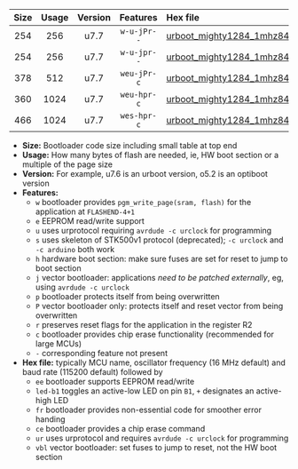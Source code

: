|Size|Usage|Version|Features|Hex file|
|:-:|:-:|:-:|:-:|:--|
|254|256|u7.7|`w-u-jPr--`|[urboot_mighty1284_1mhz8432_57600bps_led+b7_ur_vbl.hex](https://raw.githubusercontent.com/stefanrueger/urboot.hex/main/boards/mighty1284/fcpu_1mhz8432/57600_bps/urboot_mighty1284_1mhz8432_57600bps_led+b7_ur_vbl.hex)|
|254|256|u7.7|`w-u-jpr--`|[urboot_mighty1284_1mhz8432_57600bps_led+b7_fr_ur_vbl.hex](https://raw.githubusercontent.com/stefanrueger/urboot.hex/main/boards/mighty1284/fcpu_1mhz8432/57600_bps/urboot_mighty1284_1mhz8432_57600bps_led+b7_fr_ur_vbl.hex)|
|378|512|u7.7|`weu-jPr-c`|[urboot_mighty1284_1mhz8432_57600bps_ee_led+b7_fr_ce_ur_vbl.hex](https://raw.githubusercontent.com/stefanrueger/urboot.hex/main/boards/mighty1284/fcpu_1mhz8432/57600_bps/urboot_mighty1284_1mhz8432_57600bps_ee_led+b7_fr_ce_ur_vbl.hex)|
|360|1024|u7.7|`weu-hpr-c`|[urboot_mighty1284_1mhz8432_57600bps_ee_led+b7_fr_ce_ur.hex](https://raw.githubusercontent.com/stefanrueger/urboot.hex/main/boards/mighty1284/fcpu_1mhz8432/57600_bps/urboot_mighty1284_1mhz8432_57600bps_ee_led+b7_fr_ce_ur.hex)|
|466|1024|u7.7|`wes-hpr-c`|[urboot_mighty1284_1mhz8432_57600bps_ee_led+b7_fr_ce.hex](https://raw.githubusercontent.com/stefanrueger/urboot.hex/main/boards/mighty1284/fcpu_1mhz8432/57600_bps/urboot_mighty1284_1mhz8432_57600bps_ee_led+b7_fr_ce.hex)|

- **Size:** Bootloader code size including small table at top end
- **Usage:** How many bytes of flash are needed, ie, HW boot section or a multiple of the page size
- **Version:** For example, u7.6 is an urboot version, o5.2 is an optiboot version
- **Features:**
  + `w` bootloader provides `pgm_write_page(sram, flash)` for the application at `FLASHEND-4+1`
  + `e` EEPROM read/write support
  + `u` uses urprotocol requiring `avrdude -c urclock` for programming
  + `s` uses skeleton of STK500v1 protocol (deprecated); `-c urclock` and `-c arduino` both work
  + `h` hardware boot section: make sure fuses are set for reset to jump to boot section
  + `j` vector bootloader: applications *need to be patched externally*, eg, using `avrdude -c urclock`
  + `p` bootloader protects itself from being overwritten
  + `P` vector bootloader only: protects itself and reset vector from being overwritten
  + `r` preserves reset flags for the application in the register R2
  + `c` bootloader provides chip erase functionality (recommended for large MCUs)
  + `-` corresponding feature not present
- **Hex file:** typically MCU name, oscillator frequency (16 MHz default) and baud rate (115200 default) followed by
  + `ee` bootloader supports EEPROM read/write
  + `led-b1` toggles an active-low LED on pin `B1`, `+` designates an active-high LED
  + `fr` bootloader provides non-essential code for smoother error handing
  + `ce` bootloader provides a chip erase command
  + `ur` uses urprotocol and requires `avrdude -c urclock` for programming
  + `vbl` vector bootloader: set fuses to jump to reset, not the HW boot section
